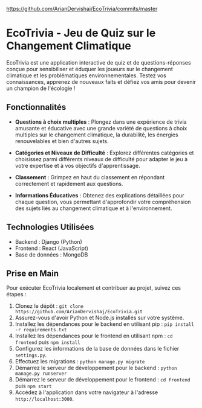https://github.com/ArianDervishaj/EcoTrivia/commits/master


# EcoTrivia - Jeu de Quiz sur le Changement Climatique

EcoTrivia est une application interactive de quiz et de questions-réponses conçue pour sensibiliser et éduquer les joueurs sur le changement climatique et les problématiques environnementales. Testez vos connaissances, apprenez de nouveaux faits et défiez vos amis pour devenir un champion de l'écologie !

## Fonctionnalités

- **Questions à choix multiples** : Plongez dans une expérience de trivia amusante et éducative avec une grande variété de questions à choix multiples sur le changement climatique, la durabilité, les énergies renouvelables et bien d'autres sujets.

- **Catégories et Niveaux de Difficulté** : Explorez différentes catégories et choisissez parmi différents niveaux de difficulté pour adapter le jeu à votre expertise et à vos objectifs d'apprentissage.

- **Classement** : Grimpez en haut du classement en répondant correctement et rapidement aux questions.

- **Informations Éducatives** : Obtenez des explications détaillées pour chaque question, vous permettant d'approfondir votre compréhension des sujets liés au changement climatique et à l'environnement.

## Technologies Utilisées

- Backend : Django (Python)
- Frontend : React (JavaScript)
- Base de données : MongoDB

## Prise en Main

Pour exécuter EcoTrivia localement et contribuer au projet, suivez ces étapes :

1. Clonez le dépôt : `git clone https://github.com/ArianDervishaj/EcoTrivia.git`
2. Assurez-vous d'avoir Python et Node.js installés sur votre système.
3. Installez les dépendances pour le backend en utilisant pip : `pip install -r requirements.txt`
4. Installez les dépendances pour le frontend en utilisant npm : `cd frontend` puis `npm install`
5. Configurez les informations de la base de données dans le fichier `settings.py`.
6. Effectuez les migrations : `python manage.py migrate`
7. Démarrez le serveur de développement pour le backend : `python manage.py runserver`
8. Démarrez le serveur de développement pour le frontend : `cd frontend` puis `npm start`
9. Accédez à l'application dans votre navigateur à l'adresse `http://localhost:3000`.
